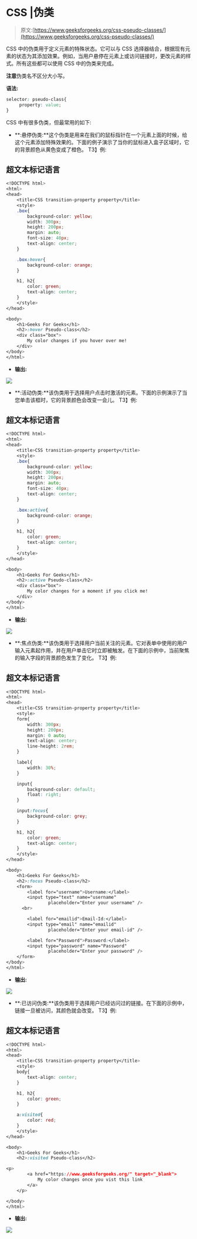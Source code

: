 # CSS |伪类

> 原文:[https://www.geeksforgeeks.org/css-pseudo-classes/](https://www.geeksforgeeks.org/css-pseudo-classes/)

CSS 中的伪类用于定义元素的特殊状态。它可以与 CSS 选择器结合，根据现有元素的状态为其添加效果。例如，当用户悬停在元素上或访问链接时，更改元素的样式。所有这些都可以使用 CSS 中的伪类来完成。

**注意**伪类名不区分大小写。

**语法:**

```css
selector: pseudo-class{
     property: value;
}
```

CSS 中有很多伪类，但最常用的如下:

*   **:悬停伪类:**这个伪类是用来在我们的鼠标指针在一个元素上面的时候，给这个元素添加特殊效果的。下面的例子演示了当你的鼠标进入盒子区域时，它的背景颜色从黄色变成了橙色。
    T3】例:

## 超文本标记语言

```css
<!DOCTYPE html>
<html>
<head>
    <title>CSS transition-property property</title>
    <style>
    .box{
        background-color: yellow;
        width: 300px;
        height: 200px;
        margin: auto;
        font-size: 40px;
        text-align: center;
    }

    .box:hover{
        background-color: orange;
    }

    h1, h2{
        color: green;
        text-align: center;
    }
    </style>
</head>

<body>
    <h1>Geeks For Geeks</h1>
    <h2>:hover Pseudo-class</h2>
    <div class="box">
        My color changes if you hover over me!
    </div>
</body>
</html>                   
```

*   **输出:**

![](img/48c639187e293580a4f4b2b77a92b61a.png)

*   **:活动伪类:**该伪类用于选择用户点击时激活的元素。下面的示例演示了当您单击该框时，它的背景颜色会改变一会儿。
    T3】例:

## 超文本标记语言

```css
<!DOCTYPE html>
<html>
<head>
    <title>CSS transition-property property</title>
    <style>
    .box{
        background-color: yellow;
        width: 300px;
        height: 200px;
        margin: auto;
        font-size: 40px;
        text-align: center;
    }

    .box:active{
        background-color: orange;
    }

    h1, h2{
        color: green;
        text-align: center;
    }
    </style>
</head>

<body>
    <h1>Geeks For Geeks</h1>
    <h2>:active Pseudo-class</h2>
    <div class="box">
        My color changes for a moment if you click me!
    </div>
</body>
</html>                   
```

*   **输出:**

![](img/7217bc93d0152f8ab10d9248235aa08a.png)

*   **:焦点伪类:**该伪类用于选择用户当前关注的元素。它对表单中使用的用户输入元素起作用，并在用户单击它时立即被触发。在下面的示例中，当前聚焦的输入字段的背景颜色发生了变化。
    T3】例:

## 超文本标记语言

```css
<!DOCTYPE html>
<html>
<head>
    <title>CSS transition-property property</title>
    <style>
    form{
        width: 300px;
        height: 200px;
        margin: 0 auto;
        text-align: center;
        line-height: 2rem;
    }

    label{
        width: 30%;
    }

    input{
        background-color: default;
        float: right;
    }

    input:focus{
        background-color: grey;
    }

    h1, h2{
        color: green;
        text-align: center;
    }
    </style>
</head>

<body>
    <h1>Geeks For Geeks</h1>
    <h2>:focus Pseudo-class</h2>
    <form>
        <label for="username">Username:</label>
        <input type="text" name="username"
                placeholder="Enter your username" />
      <br>

        <label for="emailid">Email-Id:</label>
        <input type="email" name="emailid"
                placeholder="Enter your email-id" />

        <label for="Password">Password:</label>
        <input type="password" name="Password"
                placeholder="Enter your password" />
    </form>
</body>
</html>                   
```

*   **输出:**

![](img/0001fb28f7c276f52121ab5121752a0d.png)

*   **:已访问伪类:**该伪类用于选择用户已经访问过的链接。在下面的示例中，链接一旦被访问，其颜色就会改变。
    T3】例:

## 超文本标记语言

```css
<!DOCTYPE html>
<html>
<head>
    <title>CSS transition-property property</title>
    <style>
    body{
        text-align: center;
    }

    h1, h2{
        color: green;
    }

    a:visited{
        color: red;
    }
    </style>
</head>

<body>
    <h1>Geeks For Geeks</h1>
    <h2>:visited Pseudo-class</h2>

<p>
        <a href="https://www.geeksforgeeks.org/" target="_blank">
            My color changes once you vist this link
        </a>
    </p>

</body>
</html>                   
```

*   **输出:**

![](img/9922a1c53973335cd8dd99b71f218ad9.png)